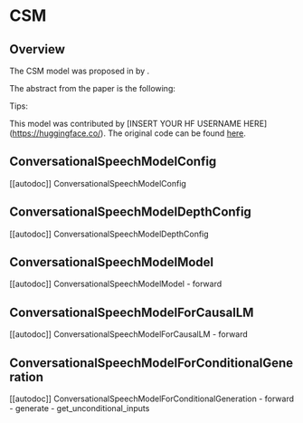 <!--Copyright 2025 The HuggingFace Team. All rights reserved.

Licensed under the Apache License, Version 2.0 (the "License"); you may not use this file except in compliance with
the License. You may obtain a copy of the License at

http://www.apache.org/licenses/LICENSE-2.0

Unless required by applicable law or agreed to in writing, software distributed under the License is distributed on
an "AS IS" BASIS, WITHOUT WARRANTIES OR CONDITIONS OF ANY KIND, either express or implied. See the License for the
specific language governing permissions and limitations under the License.

⚠️ Note that this file is in Markdown but contain specific syntax for our doc-builder (similar to MDX) that may not be
rendered properly in your Markdown viewer.

-->

# CSM

## Overview

The CSM model was proposed in [<INSERT PAPER NAME HERE>](<INSERT PAPER LINK HERE>) by <INSERT AUTHORS HERE>.
<INSERT SHORT SUMMARY HERE>

The abstract from the paper is the following:

*<INSERT PAPER ABSTRACT HERE>*

Tips:

<INSERT TIPS ABOUT MODEL HERE>

This model was contributed by [INSERT YOUR HF USERNAME HERE](https://huggingface.co/<INSERT YOUR HF USERNAME HERE>).
The original code can be found [here](<INSERT LINK TO GITHUB REPO HERE>).


## ConversationalSpeechModelConfig

[[autodoc]] ConversationalSpeechModelConfig

## ConversationalSpeechModelDepthConfig

[[autodoc]] ConversationalSpeechModelDepthConfig

## ConversationalSpeechModelModel

[[autodoc]] ConversationalSpeechModelModel
    - forward

## ConversationalSpeechModelForCausalLM

[[autodoc]] ConversationalSpeechModelForCausalLM
    - forward

## ConversationalSpeechModelForConditionalGeneration

[[autodoc]] ConversationalSpeechModelForConditionalGeneration
    - forward
    - generate
    - get_unconditional_inputs
